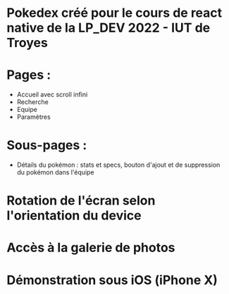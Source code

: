 # Pokedex créé pour le cours de react native de la LP_DEV 2022 - IUT de Troyes

# Pages : 
- Accueil avec scroll infini 
- Recherche 
- Equipe
- Paramètres

# Sous-pages : 
- Détails du pokémon : stats et specs, bouton d'ajout et de suppression du pokémon dans l'équipe

# Rotation de l'écran selon l'orientation du device
# Accès à la galerie de photos

# Démonstration sous iOS (iPhone X)
